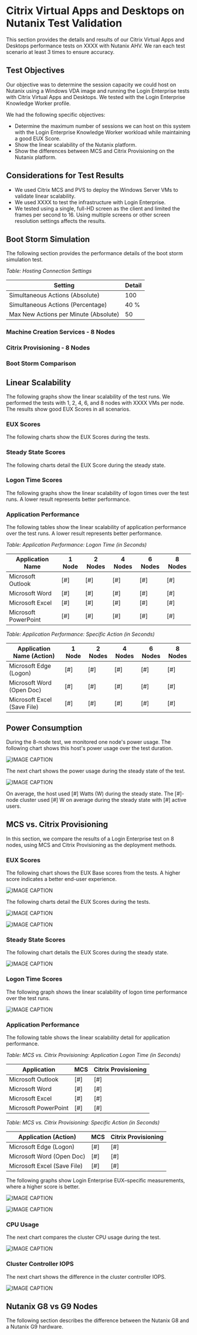 # Citrix Virtual Apps and Desktops on Nutanix Test Validation

This section provides the details and results of our Citrix Virtual Apps and Desktops performance tests on XXXX with Nutanix AHV. We ran each test scenario at least 3 times to ensure accuracy.

## Test Objectives

Our objective was to determine the session capacity we could host on Nutanix using a Windows VDA image and running the Login Enterprise tests with Citrix Virtual Apps and Desktops. We tested with the Login Enterprise Knowledge Worker profile.

We had the following specific objectives:

- Determine the maximum number of sessions we can host on this system with the Login Enterprise Knowledge Worker workload while maintaining a good EUX Score.
- Show the linear scalability of the Nutanix platform.
- Show the differences between MCS and Citrix Provisioning on the Nutanix platform.

## Considerations for Test Results

- We used Citrix MCS and PVS to deploy the Windows Server VMs to validate linear scalability.
- We used XXXX to test the infrastructure with Login Enterprise.
- We tested using a single, full-HD screen as the client and limited the frames per second to 16. Using multiple screens or other screen resolution settings affects the results.

## Boot Storm Simulation

The following section provides the performance details of the boot storm simulation test.

_Table: Hosting Connection Settings_ 

| Setting | Detail |
| --- | --- |
| Simultaneous Actions (Absolute) | 100 |
| Simultaneous Actions (Percentage) | 40 % |
| Max New Actions per Minute (Absolute) | 50 |

### Machine Creation Services - 8 Nodes

<!-- Boot Time / CPU Usage and IOPS -->

### Citrix Provisioning - 8 Nodes

<!-- Boot Time / CPU Usage and IOPS -->

### Boot Storm Comparison

<!-- Boot Time / CPU Usage and IOPS -->

## Linear Scalability

The following graphs show the linear scalability of the test runs. We performed the tests with 1, 2, 4, 6, and 8 nodes with XXXX VMs per node. The results show good EUX Scores in all scenarios.

### EUX Scores

The following charts show the EUX Scores during the tests.

<!-- Currently, we put images here without explanatory text. Would love to do something else. -->

### Steady State Scores

The following charts detail the EUX Score during the steady state.

<!-- Currently, we put images here without explanatory text. Would love to do something else. -->

### Logon Time Scores

The following graphs show the linear scalability of logon times over the test runs. A lower result represents better performance.

<!-- Currently, we put images here without explanatory text. Would love to do something else. -->

### Application Performance

The following tables show the linear scalability of application performance over the test runs. A lower result represents better performance.

_Table: Application Performance: Logon Time (in Seconds)_

| Application Name | 1 Node | 2 Nodes | 4 Nodes | 6 Nodes | 8 Nodes | 
| --- | --- | --- | --- | --- | --- |
| Microsoft Outlook | [#] | [#] | [#] | [#] | [#] |
| Microsoft Word | [#] | [#] | [#] | [#] | [#] |
| Microsoft Excel | [#] | [#] | [#] | [#] | [#] |
| Microsoft PowerPoint | [#] | [#] | [#] | [#] | [#] |

_Table: Application Performance: Specific Action (in Seconds)_

| Application Name (Action) | 1 Node | 2 Nodes | 4 Nodes | 6 Nodes | 8 Nodes |
| --- | --- | --- | --- | --- | --- |
| Microsoft Edge (Logon) | [#] | [#] | [#] | [#] | [#] |
| Microsoft Word (Open Doc) | [#] | [#] | [#] | [#] | [#] |
| Microsoft Excel (Save File) | [#] | [#] | [#] | [#] | [#] |

## Power Consumption

During the 8-node test, we monitored one node's power usage. The following chart shows this host's power usage over the test duration.

![IMAGE CAPTION](../images/imageX.png "IMAGE CAPTION")

The next chart shows the power usage during the steady state of the test.

![IMAGE CAPTION](../images/imageX.png "IMAGE CAPTION")

On average, the host used [#] Watts (W) during the steady state. The [#]-node cluster used [#] W on average during the steady state with [#] active users.

## MCS vs. Citrix Provisioning

In this section, we compare the results of a Login Enterprise test on 8 nodes, using MCS and Citrix Provisioning as the deployment methods.

### EUX Scores

The following chart shows the EUX Base scores from the tests. A higher score indicates a better end-user experience.

![IMAGE CAPTION](../images/imageX.png "IMAGE CAPTION")

The following charts detail the EUX Scores during the tests.

![IMAGE CAPTION](../images/imageX.png "IMAGE CAPTION")

![IMAGE CAPTION](../images/imageX.png "IMAGE CAPTION")

### Steady State Scores

The following chart details the EUX Scores during the steady state.

![IMAGE CAPTION](../images/imageX.png "IMAGE CAPTION")

### Logon Time Scores

The following graph shows the linear scalability of logon time performance over the test runs.

![IMAGE CAPTION](../images/imageX.png "IMAGE CAPTION")

### Application Performance

The following table shows the linear scalability detail for application performance.

_Table: MCS vs. Citrix Provisioning: Application Logon Time (in Seconds)_

| Application | MCS | Citrix Provisioning | 
| --- | --- | --- | 
| Microsoft Outlook | [#] | [#] | 
| Microsoft Word | [#] | [#] | 
| Microsoft Excel | [#] | [#] |
| Microsoft PowerPoint | [#] | [#] | 

_Table: MCS vs. Citrix Provisioning: Specific Action (in Seconds)_

| Application (Action) | MCS | Citrix Provisioning | 
| --- | --- | --- | 
| Microsoft Edge (Logon) | [#] | [#] |
| Microsoft Word (Open Doc) | [#] | [#] | 
| Microsoft Excel (Save File) | [#] | [#] | 

The following graphs show Login Enterprise EUX–specific measurements, where a higher score is better.

![IMAGE CAPTION](../images/imageX.png "IMAGE CAPTION")

![IMAGE CAPTION](../images/imageX.png "IMAGE CAPTION")

### CPU Usage

The next chart compares the cluster CPU usage during the test.

![IMAGE CAPTION](../images/imageX.png "IMAGE CAPTION")

### Cluster Controller IOPS

The next chart shows the difference in the cluster controller IOPS.

![IMAGE CAPTION](../images/imageX.png "IMAGE CAPTION")

## Nutanix G8 vs G9 Nodes

The following section describes the difference between the Nutanix G8 and a Nutanix G9 hardware.
